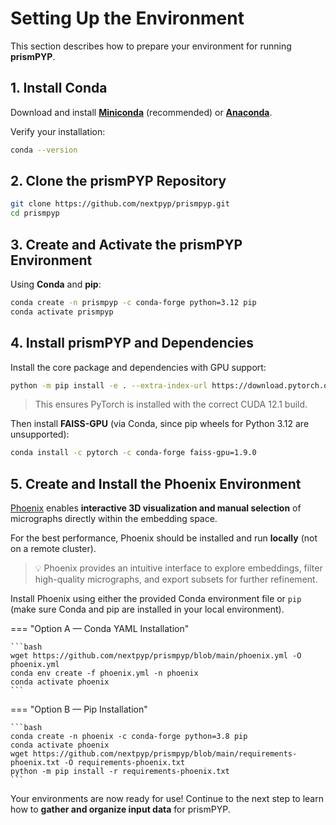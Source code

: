 # Setting Up the Environment

This section describes how to prepare your environment for running **prismPYP**.  

## 1. Install Conda

Download and install [**Miniconda**](https://docs.conda.io/en/latest/miniconda.html) (recommended) or [**Anaconda**](https://www.anaconda.com/).

Verify your installation:
```bash
conda --version
```

## 2. Clone the prismPYP Repository

```bash
git clone https://github.com/nextpyp/prismpyp.git
cd prismpyp
```

## 3. Create and Activate the prismPYP Environment

Using **Conda** and **pip**:

```bash
conda create -n prismpyp -c conda-forge python=3.12 pip
conda activate prismpyp
```

## 4. Install prismPYP and Dependencies

Install the core package and dependencies with GPU support:

```bash
python -m pip install -e . --extra-index-url https://download.pytorch.org/whl/cu121
```

> This ensures PyTorch is installed with the correct CUDA 12.1 build.

Then install **FAISS-GPU** (via Conda, since pip wheels for Python 3.12 are unsupported):

```bash
conda install -c pytorch -c conda-forge faiss-gpu=1.9.0
```

## 5. Create and Install the Phoenix Environment
[Phoenix](https://phoenix.arize.com/) enables **interactive 3D visualization and manual selection** of micrographs directly within the embedding space.  

For the best performance, Phoenix should be installed and run **locally** (not on a remote cluster).

> 💡 Phoenix provides an intuitive interface to explore embeddings, filter high-quality micrographs, and export subsets for further refinement.

Install Phoenix using either the provided Conda environment file or `pip` (make sure Conda and pip are installed in your local environment).

=== "Option A — Conda YAML Installation"

    ```bash
    wget https://github.com/nextpyp/prismpyp/blob/main/phoenix.yml -O phoenix.yml
    conda env create -f phoenix.yml -n phoenix
    conda activate phoenix
    ```

=== "Option B — Pip Installation"

    ```bash
    conda create -n phoenix -c conda-forge python=3.8 pip
    conda activate phoenix
    wget https://github.com/nextpyp/prismpyp/blob/main/requirements-phoenix.txt -O requirements-phoenix.txt
    python -m pip install -r requirements-phoenix.txt
    ```


Your environments are now ready for use!
Continue to the next step to learn how to **gather and organize input data** for prismPYP.